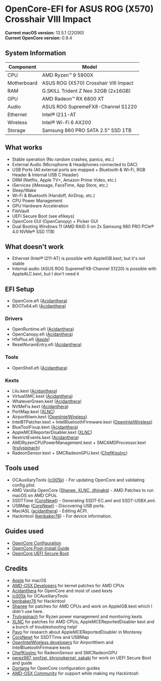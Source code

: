# OpenCore-EFI for ASUS ROG (X570) Crosshair VIII Impact

**Current macOS version:** 13.5.1 (22G90) \
**Current OpenCore version:** 0.9.4

## System Information

| **Component** | **Model**                             |
| ------------- | ------------------------------------- |
| CPU           | AMD Ryzen™ 9 5900X                    |
| Motherboard   | ASUS ROG (X570) Crosshair VIII Impact |
| RAM           | G.SKILL Trident Z Neo 32GB (2x16GB)   |
| GPU           | AMD Radeon™ RX 6800 XT                |
| Audio         | ASUS ROG SupremeFX8-Channel S1220     |
| Ethernet      | Intel® I211-AT                        |
| Wireless      | Intel® Wi-Fi 6 AX200                  |
| Storage       | Samsung 860 PRO SATA 2.5" SSD 1TB     |

## What works

- Stable operation (No random crashes, panics, etc.)
- External Audio (Microphone & Headphones connected to DAC)
- USB Ports (All external ports are mapped + Bluetooth & Wi-Fi, RGB Header & Internal USB C Header)
- DRM (Netflix, Apple TV+, Amazon Prime Video, etc.)
- iServices (iMessage, FaceTime, App Store, etc.)
- Sleep/Wake
- Wi-Fi & Bluetooth (Handoff, AirDrop, etc.)
- CPU Power Management
- GPU Hardware Acceleration
- FileVault
- UEFI Secure Boot (see efikeys)
- OpenCore GUI (OpenCanopy) + Picker GUI
- Dual Booting Windows 11 (AMD RAID 0 on 2x Samsung 980 PRO PCIe® 4.0 NVMe® SSD 1TB)

## What doesn't work

- Ethernet (Intel® I211-AT) is possible with AppleIGB.kext, but it's not stable
- Internal audio (ASUS ROG SupremeFX8-Channel S1220) is possible with AppleALC.kext, but I don't need it

## EFI Setup

- OpenCore.efi ([Acidanthera](https://github.com/acidanthera/OpenCorePkg/))
- BOOTx64.efi ([Acidanthera](https://github.com/acidanthera/OpenCorePkg/))

### Drivers

- OpenRuntime.efi ([Acidanthera](https://github.com/acidanthera/OpenCorePkg/))
- OpenCanopy.efi ([Acidanthera](https://github.com/acidanthera/OpenCorePkg/))
- HfsPlus.efi ([Apple](https://developer.apple.com/))
- ResetNvramEntry.efi ([Acidanthera](https://github.com/acidanthera/OpenCorePkg/))

### Tools

- OpenShell.efi ([Acidanthera](https://github.com/acidanthera/OpenCorePkg/))

### Kexts

- Lilu.kext ([Acidanthera](https://github.com/acidanthera/Lilu))
- VirtualSMC.kext ([Acidanthera](https://github.com/acidanthera/VirtualSMC))
- WhateverGreen.kext ([Acidanthera](https://github.com/acidanthera/WhateverGreen))
- NVMeFix.kext ([Acidanthera](https://github.com/acidanthera/NVMeFix))
- PortMap.kext ([XLNC](https://github.com/naveenkrdy))
- AirportItlwm.kext ([OpenIntelWireless](https://github.com/OpenIntelWireless/itlwm))
- IntelBTPatcher.kext + IntelBluetoothFirmware.kext ([OpenIntelWireless](https://github.com/OpenIntelWireless/IntelBluetoothFirmware))
- BlueToolFixup.kext ([Acidanthera](https://github.com/acidanthera/BrcmPatchRAM))
- AppleMCEReporterDisabler.kext ([XLNC](https://github.com/naveenkrdy))
- RestrictEvents.kext ([Acidanthera](https://github.com/acidanthera/RestrictEvents))
- AMDRyzenCPUPowerManagement.kext + SMCAMDProcessor.kext ([trulyspinach](https://github.com/trulyspinach/SMCAMDProcessor))
- RadeonSensor.kext + SMCRadeonGPU.kext ([ChefKissInc](https://github.com/ChefKissInc/RadeonSensor))

## Tools used

- OCAuxiliaryTools ([ic005k](https://github.com/ic005k/OCAuxiliaryTools)) - For updating OpenCore and validating config.plist.
- AMD Vanilla OpenCore ([Shanee, XLNC, dhinakg](https://github.com/AMD-OSX/AMD_Vanilla)) - AMD Patches to run macOS on AMD CPUs.
- SSDTTime ([CorpNewt](https://github.com/corpnewt/SSDTTime)) - Generating SSDT-EC.aml and SSDT-USBX.aml.
- USBMap ([CorpNewt](https://github.com/corpnewt/USBMap)) - Discovering USB ports.
- MaciASL ([acidanthera](https://github.com/acidanthera/MaciASL)) - Editing ACPI.
- Hackintool ([benbaker76](https://github.com/benbaker76/Hackintool)) - For device information.

## Guides used

- [OpenCore Configuration](https://dortania.github.io/OpenCore-Install-Guide/AMD/zen.html)
- [OpenCore Post-Install Guide](https://dortania.github.io/OpenCore-Post-Install/)
- [OpenCore UEFI Secure Boot](https://github.com/perez987/OpenCore-and-UEFI-Secure-Boot)

## Credits

- [Apple](https://apple.com) for macOS
- [AMD-OSX Developers](https://github.com/AMD-OSX) for kernel patches for AMD CPUs
- [Acidanthera](https://github.com/acidanthera) for OpenCore and most of used kexts
- [ic005k](https://github.com/ic005k) for OCAuxiliaryTools
- [benbaker76](https://github.com/benbaker76) for Hackintool
- [Shanee](https://github.com/Shaneee) for patches for AMD CPUs and work on AppleIGB.kext which I didn't use here.
- [Trulyspinach](https://github.com/trulyspinach) for Ryzen power management and monitoring kexts
- [XLNC](https://github.com/naveenkrdy) for patches for AMD CPUs, AppleMCEReportedDisabler kext and a bunch of troubleshooting help!
- [Pavo](https://github.com/Pavo-IM) for research about AppleMCEReportedDisabler in Monterey
- [CorpNewt](https://github.com/corpnewt) for SSDTTime and USBMap
- [OpenIntelWireless developers](https://github.com/OpenIntelWireless) for AirportItlwm and IntelBluetoothFirmware kexts
- [ChefKissInc](https://github.com/ChefKissInc) for RadeonSensor and SMCRadeonGPU
- [perez987, profzei, khronokernel, sakaki](https://github.com/perez987) for work on UEFI Secure Boot and guide
- [Dortania](https://github.com/dortania) for OpenCore configuration guides
- [AMD-OSX Community](https://amd-osx.com) for support while making my Hackintosh
